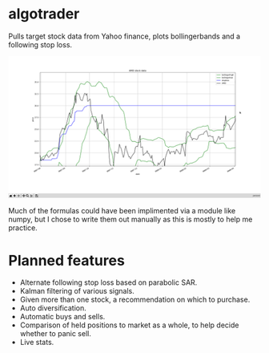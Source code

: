 # algotrader

Pulls target stock data from Yahoo finance, plots bollingerbands and a following stop loss.

<img src="/screenshot.png">

Much of the formulas could have been implimented via a module like numpy, but I chose to write them out manually as this is mostly to help me practice.

# Planned features

- Alternate following stop loss based on parabolic SAR.
- Kalman filtering of various signals.
- Given more than one stock, a recommendation on which to purchase.
- Auto diversification. 
- Automatic buys and sells.
- Comparison of held positions to market as a whole, to help decide whether to panic sell.
- Live stats.
